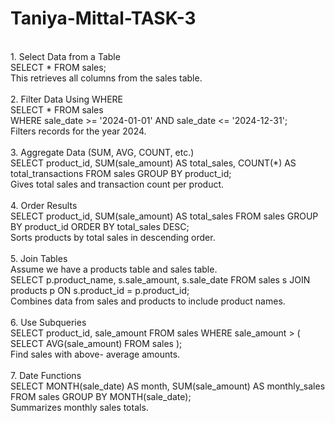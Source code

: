 # Taniya-Mittal-TASK-3
<br>
1. Select Data from a Table
<br>
SELECT * FROM sales;
<br>
This retrieves all columns from the sales table.
<br>
<br>
2. Filter Data Using WHERE
<br>
SELECT * FROM sales
<br>
WHERE sale_date >= '2024-01-01' AND sale_date <= '2024-12-31';
  <br>
Filters records for the year 2024.
<br>
<br>
3. Aggregate Data (SUM, AVG, COUNT, etc.)
<br>
SELECT 
    product_id,
    SUM(sale_amount) AS total_sales,
    COUNT(*) AS total_transactions
FROM sales
GROUP BY product_id;
<br>
Gives total sales and transaction count per product.
<br>
<br>
4. Order Results
<br>
SELECT product_id, SUM(sale_amount) AS total_sales
FROM sales
GROUP BY product_id
ORDER BY total_sales DESC;
<br>
Sorts products by total sales in descending order.
<br>
<br>
5. Join Tables
<br>
Assume we have a products table and sales table.
<br>
SELECT 
    p.product_name,
    s.sale_amount,
    s.sale_date
FROM sales s
JOIN products p ON s.product_id = p.product_id;
<br>
Combines data from sales and products to include product names.
<br>
<br>
6. Use Subqueries
<br>
SELECT product_id, sale_amount
FROM sales
WHERE sale_amount > (
    SELECT AVG(sale_amount) FROM sales
);
<br>
Find sales with above- average amounts.
<br>
<br>
7. Date Functions
<br>
SELECT 
    MONTH(sale_date) AS month,
    SUM(sale_amount) AS monthly_sales
FROM sales
GROUP BY MONTH(sale_date);
<br>
Summarizes monthly sales totals.

